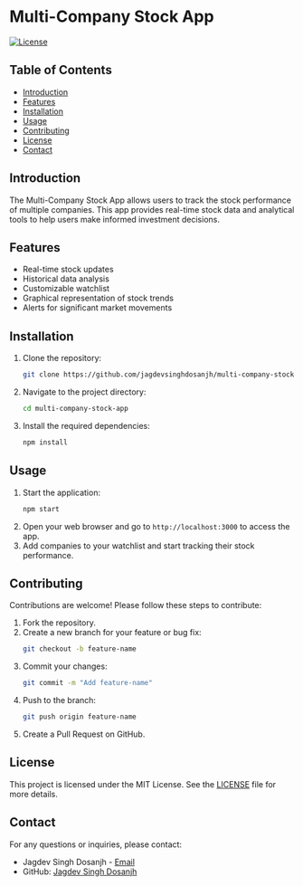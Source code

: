 # Multi-Company Stock App

[![License](https://img.shields.io/badge/license-MIT-green)](LICENSE)

## Table of Contents

- [Introduction](#introduction)
- [Features](#features)
- [Installation](#installation)
- [Usage](#usage)
- [Contributing](#contributing)
- [License](#license)
- [Contact](#contact)

## Introduction

The Multi-Company Stock App allows users to track the stock performance of multiple companies. This app provides real-time stock data and analytical tools to help users make informed investment decisions.

## Features

- Real-time stock updates
- Historical data analysis
- Customizable watchlist
- Graphical representation of stock trends
- Alerts for significant market movements

## Installation

1. Clone the repository:
    ```bash
    git clone https://github.com/jagdevsinghdosanjh/multi-company-stock-app.git
    ```
2. Navigate to the project directory:
    ```bash
    cd multi-company-stock-app
    ```
3. Install the required dependencies:
    ```bash
    npm install
    ```

## Usage

1. Start the application:
    ```bash
    npm start
    ```
2. Open your web browser and go to `http://localhost:3000` to access the app.
3. Add companies to your watchlist and start tracking their stock performance.

## Contributing

Contributions are welcome! Please follow these steps to contribute:

1. Fork the repository.
2. Create a new branch for your feature or bug fix:
    ```bash
    git checkout -b feature-name
    ```
3. Commit your changes:
    ```bash
    git commit -m "Add feature-name"
    ```
4. Push to the branch:
    ```bash
    git push origin feature-name
    ```
5. Create a Pull Request on GitHub.

## License

This project is licensed under the MIT License. See the [LICENSE](LICENSE) file for more details.

## Contact

For any questions or inquiries, please contact:
- Jagdev Singh Dosanjh - [Email](mailto:jagdevsingh@example.com)
- GitHub: [Jagdev Singh Dosanjh](https://github.com/jagdevsinghdosanjh)

